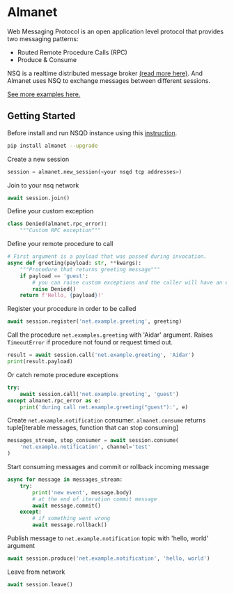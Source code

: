 # Almanet

Web Messaging Protocol is an open application level protocol that provides two messaging patterns:
- Routed Remote Procedure Calls (RPC)
- Produce & Consume

NSQ is a realtime distributed message broker [(read more here)](https://nsq.io/).
And Almanet uses NSQ to exchange messages between different sessions.

[See more examples here.](/examples)

## Getting Started

Before install and run NSQD instance using this [instruction](https://nsq.io/overview/quick_start.html).

```sh
pip install almanet --upgrade
```

Create a new session
```python
session = almanet.new_session(<your nsqd tcp addresses>)
```

Join to your nsq network
```python
await session.join()
```

Define your custom exception
```python
class Denied(almanet.rpc_error):
    """Custom RPC exception"""
```

Define your remote procedure to call
```python
# First argument is a payload that was passed during invocation.
async def greeting(payload: str, **kwargs):
    """Procedure that returns greeting message"""
    if payload == 'guest':
        # you can raise custom exceptions and the caller will have an error
        raise Denied()
    return f'Hello, {payload}!'
```

Register your procedure in order to be called
```python
await session.register('net.example.greeting', greeting)
```

Call the procedure `net.examples.greeting` with 'Aidar' argument.
Raises `TimeoutError` if procedure not found or request timed out.
```python
result = await session.call('net.example.greeting', 'Aidar')
print(result.payload)
```

Or catch remote procedure exceptions
```python
try:
    await session.call('net.example.greeting', 'guest')
except almanet.rpc_error as e:
    print('during call net.example.greeting("guest"):', e)
```

Create `net.example.notification` consumer.
`almanet.consume` returns tuple[iterable messages, function that can stop consuming]
```python
messages_stream, stop_consumer = await session.consume(
    'net.example.notification', channel='test'
)
```

Start consuming messages and commit or rollback incoming message
```python
async for message in messages_stream:
    try:
        print('new event', message.body)
        # at the end of iteration commit message
        await message.commit()
    except:
        # if something went wrong
        await message.rollback()
```

Publish message to `net.example.notification` topic with 'hello, world' argument
```python
await session.produce('net.example.notification', 'hello, world')
```

Leave from network
```python
await session.leave()
```
